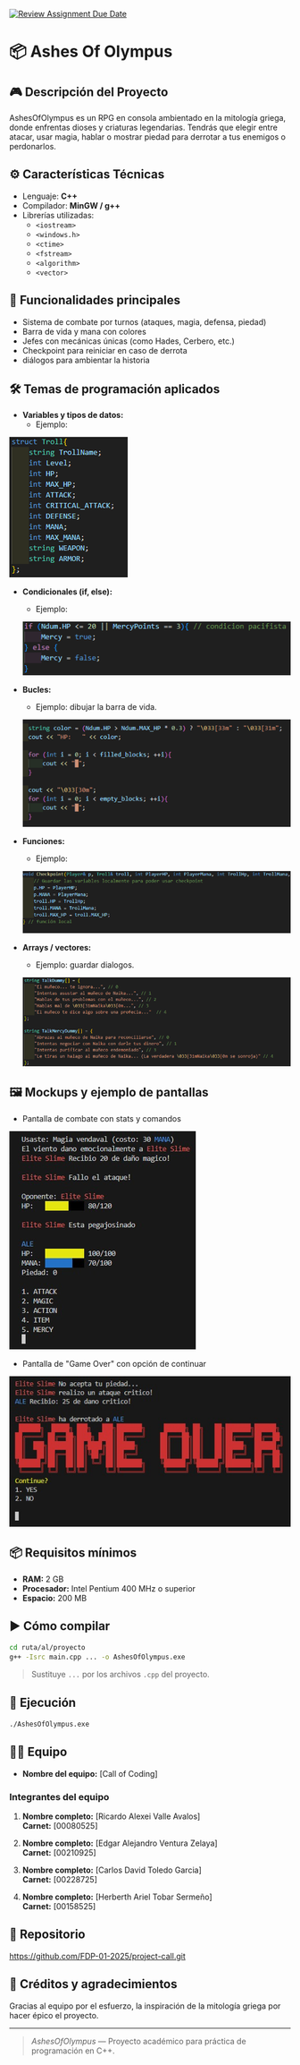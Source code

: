 [![Review Assignment Due Date](https://classroom.github.com/assets/deadline-readme-button-22041afd0340ce965d47ae6ef1cefeee28c7c493a6346c4f15d667ab976d596c.svg)](https://classroom.github.com/a/mi1WNrHU)
# 📦 Ashes Of Olympus

## 🎮 Descripción del Proyecto

AshesOfOlympus es un RPG en consola ambientado en la mitología griega, donde enfrentas dioses y criaturas legendarias. Tendrás que elegir entre atacar, usar magia, hablar o mostrar piedad para derrotar a tus enemigos o perdonarlos.

## ⚙ Características Técnicas

- Lenguaje: **C++**
- Compilador: **MinGW / g++**
- Librerías utilizadas:
  - `<iostream>`
  - `<windows.h>`
  - `<ctime>`
  - `<fstream>`
  - `<algorithm>`
  - `<vector>`

## 🧩 Funcionalidades principales

- Sistema de combate por turnos (ataques, magia, defensa, piedad)
- Barra de vida y mana con colores
- Jefes con mecánicas únicas (como Hades, Cerbero, etc.)
- Checkpoint para reiniciar en caso de derrota
- diálogos para ambientar la historia 

## 🛠 Temas de programación aplicados

- **Variables y tipos de datos:**
  - Ejemplo: 
 
 ![Ejemplo de tipo de datos\n](/resources/Images/Variables%20.png)

- **Condicionales (if, else):**
  - Ejemplo: 
  
  ![Ejemplo de if, else\n](/resources/Images/If,%20else.png)

- **Bucles:**
  - Ejemplo: dibujar la barra de vida.
  
  ![Ejemplo de bucle\n](/resources/Images/For.png)

- **Funciones:**
  - Ejemplo: 
  
  ![Ejemplo de funciones\n](/resources/Images/Funcion.png)

- **Arrays / vectores:**
  - Ejemplo: guardar dialogos.
  
  ![Ejemplo de Array\n](/resources/Images/Array.png)


## 🖼 Mockups y ejemplo de pantallas

- Pantalla de combate con stats y comandos

![Ejemplo\n](/resources/Images/Interfaz.jpg)
- Pantalla de "Game Over" con opción de continuar

![Ejemplo\n](/resources/Images/game%20over.jpg)

## 📦 Requisitos mínimos

- **RAM:** 2 GB
- **Procesador:** Intel Pentium 400 MHz o superior
- **Espacio:** 200 MB

## ▶ Cómo compilar

```bash
cd ruta/al/proyecto
g++ -Isrc main.cpp ... -o AshesOfOlympus.exe
```

> Sustituye `...` por los archivos `.cpp` del proyecto.

## 💾 Ejecución

```bash
./AshesOfOlympus.exe
```

## 🧑‍💻 Equipo

- **Nombre del equipo:** [Call of Coding]

### Integrantes del equipo

1. **Nombre completo:** [Ricardo Alexei Valle Avalos]  
   **Carnet:** [00080525]

2. **Nombre completo:** [Edgar Alejandro Ventura Zelaya]  
   **Carnet:** [00210925]

3. **Nombre completo:** [Carlos David Toledo Garcia]  
   **Carnet:** [00228725]

4. **Nombre completo:** [Herberth Ariel Tobar Sermeño]  
   **Carnet:** [00158525]


## 📂 Repositorio 

https://github.com/FDP-01-2025/project-call.git

## 🚀 Créditos y agradecimientos

Gracias al equipo por el esfuerzo, la inspiración de la mitología griega por hacer épico el proyecto.

---

> *AshesOfOlympus* — Proyecto académico para práctica de programación en C++.
